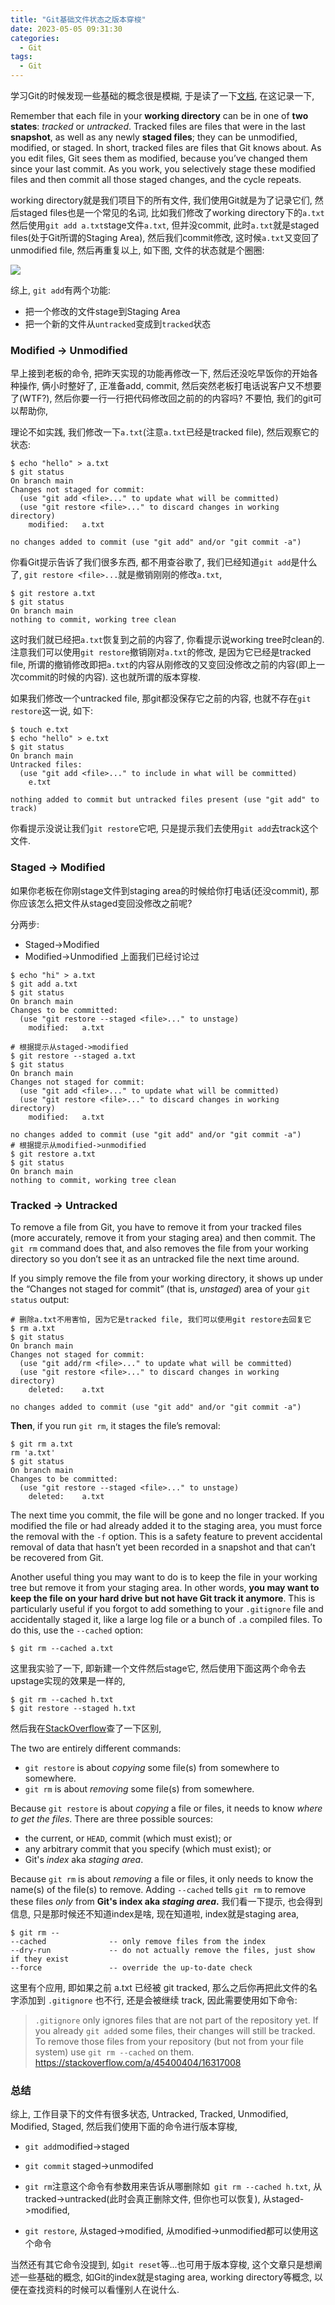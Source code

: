 ```yaml
---
title: "Git基础文件状态之版本穿梭"
date: 2023-05-05 09:31:30
categories:
  - Git
tags:
  - Git
---
```


学习Git的时候发现一些基础的概念很是模糊, 于是读了一下[文档](https://git-scm.com/book/en/v2/Git-Basics-Recording-Changes-to-the-Repository), 在这记录一下, 

Remember that each file in your **working directory** can be in one of **two states**: *tracked* or *untracked*. Tracked files are files that were in the last **snapshot**, as well as any newly **staged files**; they can be unmodified, modified, or staged. In short, tracked files are files that Git knows about. As you edit files, Git sees them as modified, because you’ve changed them since your last commit. As you work, you selectively stage these modified files and then commit all those staged changes, and the cycle repeats.

working directory就是我们项目下的所有文件, 我们使用Git就是为了记录它们, 然后staged files也是一个常见的名词, 比如我们修改了working directory下的`a.txt`然后使用`git add a.txt`stage文件`a.txt`, 但并没commit, 此时`a.txt`就是staged files(处于Git所谓的Staging Area), 然后我们commit修改, 这时候`a.txt`又变回了unmodified file, 然后再重复以上, 如下图, 文件的状态就是个圈圈:

![](a.png)

综上, `git add`有两个功能:

- 把一个修改的文件stage到Staging Area
- 把一个新的文件从`untracked`变成到`tracked`状态

### Modified -> Unmodified

早上接到老板的命令, 把昨天实现的功能再修改一下, 然后还没吃早饭你的开始各种操作, 俩小时整好了, 正准备add, commit,  然后突然老板打电话说客户又不想要了(WTF?), 然后你要一行一行把代码修改回之前的的内容吗?  不要怕, 我们的git可以帮助你, 

理论不如实践, 我们修改一下`a.txt`(注意`a.txt`已经是tracked file), 然后观察它的状态:

```shell
$ echo "hello" > a.txt 
$ git status 
On branch main
Changes not staged for commit:
  (use "git add <file>..." to update what will be committed)
  (use "git restore <file>..." to discard changes in working directory)
	modified:   a.txt

no changes added to commit (use "git add" and/or "git commit -a")
```

你看Git提示告诉了我们很多东西, 都不用查谷歌了,  我们已经知道`git add`是什么了,  `git restore <file>...`就是撤销刚刚的修改`a.txt`, 

```shell
$ git restore a.txt 
$ git status
On branch main
nothing to commit, working tree clean
```

这时我们就已经把`a.txt`恢复到之前的内容了, 你看提示说working tree时clean的. 注意我们可以使用`git restore`撤销刚对`a.txt`的修改, 是因为它已经是tracked file, 所谓的撤销修改即把`a.txt`的内容从刚修改的又变回没修改之前的内容(即上一次commit的时候的内容). 这也就所谓的版本穿梭. 

如果我们修改一个untracked file, 那git都没保存它之前的内容, 也就不存在`git restore`这一说, 如下:

```shell
$ touch e.txt 
$ echo "hello" > e.txt 
$ git status       
On branch main
Untracked files:
  (use "git add <file>..." to include in what will be committed)
	e.txt

nothing added to commit but untracked files present (use "git add" to track)
```

你看提示没说让我们`git restore`它吧, 只是提示我们去使用`git add`去track这个文件.

### Staged -> Modified

如果你老板在你刚stage文件到staging area的时候给你打电话(还没commit), 那你应该怎么把文件从staged变回没修改之前呢? 

分两步: 

- Staged->Modified
- Modified->Unmodified 上面我们已经讨论过

```shell
$ echo "hi" > a.txt 
$ git add a.txt 
$ git status
On branch main
Changes to be committed:
  (use "git restore --staged <file>..." to unstage)
	modified:   a.txt

# 根据提示从staged->modified
$ git restore --staged a.txt 
$ git status
On branch main
Changes not staged for commit:
  (use "git add <file>..." to update what will be committed)
  (use "git restore <file>..." to discard changes in working directory)
	modified:   a.txt

no changes added to commit (use "git add" and/or "git commit -a")
# 根据提示从modified->unmodified
$ git restore a.txt 
$ git status
On branch main
nothing to commit, working tree clean
```

### Tracked -> Untracked

To remove a file from Git, you have to remove it from your tracked files (more accurately, remove it from your staging area) and then commit. The `git rm` command does that, and also removes the file from your working directory so you don’t see it as an untracked file the next time around.

If you simply remove the file from your working directory, it shows up under the “Changes not staged for commit” (that is, *unstaged*) area of your `git status` output:

```shell
# 删除a.txt不用害怕, 因为它是tracked file, 我们可以使用git restore去回复它
$ rm a.txt 
$ git status 
On branch main
Changes not staged for commit:
  (use "git add/rm <file>..." to update what will be committed)
  (use "git restore <file>..." to discard changes in working directory)
	deleted:    a.txt

no changes added to commit (use "git add" and/or "git commit -a")
```

**Then**, if you run `git rm`, it stages the file’s removal:

```shell
$ git rm a.txt
rm 'a.txt'
$ git status
On branch main
Changes to be committed:
  (use "git restore --staged <file>..." to unstage)
	deleted:    a.txt
```

The next time you commit, the file will be gone and no longer tracked. If you modified the file or had already added it to the staging area, you must force the removal with the `-f` option. This is a safety feature to prevent accidental removal of data that hasn’t yet been recorded in a snapshot and that can’t be recovered from Git.

Another useful thing you may want to do is to keep the file in your working tree but remove it from your staging area. In other words, **you may want to keep the file on your hard drive but not have Git track it anymore**. This is particularly useful if you forgot to add something to your `.gitignore` file and accidentally staged it, like a large log file or a bunch of `.a` compiled files. To do this, use the `--cached` option:

```shell
$ git rm --cached a.txt
```

这里我实验了一下, 即新建一个文件然后stage它, 然后使用下面这两个命令去upstage实现的效果是一样的, 

```shell
$ git rm --cached h.txt
$ git restore --staged h.txt
```

然后我在[StackOverflow](https://stackoverflow.com/a/74187033/16317008)查了一下区别, 

The two are entirely different commands:

- `git restore` is about *copying* some file(s) from somewhere to somewhere.
- `git rm` is about *removing* some file(s) from somewhere.

Because `git restore` is about *copying* a file or files, it needs to know *where to get the files*. There are three possible sources:

- the current, or `HEAD`, commit (which must exist); or
- any arbitrary commit that you specify (which must exist); or
- Git's *index* aka *staging area*.

Because `git rm` is about *removing* a file or files, it only needs to know the name(s) of the file(s) to remove. Adding `--cached` tells `git rm` to remove these files *only* from **Git's index aka *staging area*.** 我们看一下提示, 也会得到信息, 只是那时候还不知道index是啥, 现在知道啦, index就是staging area, 

```shell
$ git rm --
--cached              -- only remove files from the index
--dry-run             -- do not actually remove the files, just show if they exist
--force               -- override the up-to-date check
```

这里有个应用, 即如果之前 a.txt 已经被 git tracked, 那么之后你再把此文件的名字添加到 `.gitignore` 也不行, 还是会被继续 track, 因此需要使用如下命令: 

> `.gitignore` only ignores files that are not part of the repository yet. If you already `git add`ed some files, their changes will still be tracked. To remove those files from your repository (but not from your file system) use `git rm --cached` on them. https://stackoverflow.com/a/45400404/16317008

### 总结

综上, 工作目录下的文件有很多状态, Untracked, Tracked, Unmodified, Modified, Staged, 然后我们使用下面的命令进行版本穿梭, 

- `git add`modified->staged

- `git commit` staged->unmodifed
- `git rm`注意这个命令有参数用来告诉从哪删除如` git rm --cached h.txt`, 从tracked->untracked(此时会真正删除文件, 但你也可以恢复), 从staged->modified, 
- `git restore`,  从staged->modified, 从modified->unmodified都可以使用这个命令

当然还有其它命令没提到, 如`git reset`等...也可用于版本穿梭, 这个文章只是想阐述一些基础的概念, 如Git的index就是staging area, working directory等概念, 以便在查找资料的时候可以看懂别人在说什么. 
